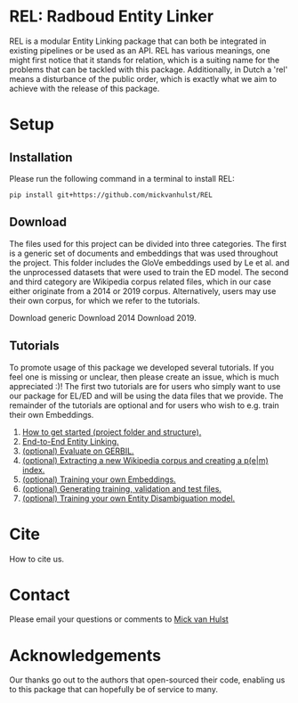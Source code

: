 # REL: Radboud Entity Linker
REL is a modular Entity Linking package that can both be integrated in existing pipelines or be used as an API. REL has various meanings, one might first notice that it stands for relation, which is a suiting name for
the problems that can be tackled with this package. Additionally, in Dutch a 'rel' means a disturbance of the public order, which is exactly what we aim to achieve with the release of this package.

# Setup
## Installation
Please run the following command in a terminal to install REL:
```
pip install git+https://github.com/mickvanhulst/REL
```

## Download
The files used for this project can be divided into three categories. The first is a generic set of documents and embeddings that was used throughout
the project. This folder includes the GloVe embeddings used by Le et al. and the unprocessed datasets that were used to train
the ED model. The second and third category are Wikipedia corpus related files, which in our case either originate from a 2014 or 
2019 corpus. Alternatively, users may use their own corpus, for which we refer to the tutorials.

Download generic
Download 2014
Download 2019.

## Tutorials
To promote usage of this package we developed several tutorials. If you feel one is missing or unclear, then please
create an issue, which is much appreciated :)! The first two tutorials are
for users who simply want to use our package for EL/ED and will be using the data files that we provide. 
The remainder of the tutorials are optional and for users who wish to e.g. train their own Embeddings.

1. [How to get started (project folder and structure).](https://github.com/mickvanhulst/REL/tree/master/tutorials/01_How_to_get_started.md)
2. [End-to-End Entity Linking.](https://github.com/mickvanhulst/REL/tree/master/tutorials/02_E2E_Entity_Linking.md)
3. [(optional) Evaluate on GERBIL.](https://github.com/mickvanhulst/REL/tree/master/tutorials/03_Evaluate_Gerbil.md)
4. [(optional) Extracting a new Wikipedia corpus and creating a p(e|m) index.](https://github.com/mickvanhulst/REL/tree/master/tutorials/04_Extracting_a_new_Wikipedia_corpus.md)
5. [(optional) Training your own Embeddings.](https://github.com/mickvanhulst/REL/tree/master/tutorials/05_training_your_own_embeddings.md)
6. [(optional) Generating training, validation and test files.](https://github.com/mickvanhulst/REL/tree/master/tutorials/06_generating_training_test_files.md)
7. [(optional) Training your own Entity Disambiguation model.](https://github.com/mickvanhulst/REL/tree/master/tutorials/07_training_your_own_ED_model.md)

# Cite
How to cite us.

# Contact
Please email your questions or comments to [Mick van Hulst]('mick.vanhulst@gmail.com)

# Acknowledgements
Our thanks go out to the authors that open-sourced their code, enabling us to this package that can hopefully be of service to many.